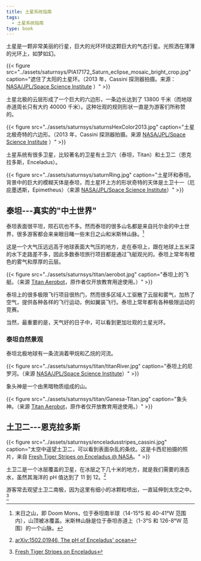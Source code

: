 ```yaml
---
title: 土星系统指南
tags:
  - 土星系统指南
type: book
---
```



土星是一颗非常美丽的行星，巨大的光环环绕这颗巨大的气态行星。光照洒在薄薄的光环上，如梦如幻。

{{< figure src="../assets/saturnsys/PIA17172_Saturn_eclipse_mosaic_bright_crop.jpg" caption="遮住了太阳的土星环。（2013 年，Cassini 探测器拍摄。来源：[NASA/JPL/Space Science Institute](http://photojournal.jpl.nasa.gov/catalog/PIA17172) ）" >}}


土星北极的云层形成了一个巨大的六边形，一条边长达到了 13800 千米（而地球赤道周长只有大约 40000
千米）。这种壮观的规则形状一直是为游客们所称赞的。

{{< figure src="../assets/saturnsys/saturnsHexColor2013.jpg" caption="土星北极奇特的六边形。（2013 年，Cassini 探测器拍摄。来源 [NASA/JPL/Space Science Institute](http://www.nasa.gov/mission_pages/cassini/multimedia/pia14945.html) ）" >}}


土星系统有很多卫星，比较著名的卫星有土卫六（泰坦，Titan）和土卫二（恩克拉多斯，Enceladus）。

{{< figure src="../assets/saturnsys/saturnRing.jpg" caption="土星环和泰坦。背景中的巨大的模糊天体是泰坦，而土星环上方的形状奇特的天体是土卫十一（厄庇墨透斯，Epimetheus）（来源 [NASA/JPL/Space Science Institute](http://photojournal.jpl.nasa.gov/catalog/PIA08391)）" >}}


## 泰坦---真实的"中土世界"


泰坦表面很平坦，陨石坑也不多。然而泰坦的很多山名都是来自托尔金的中土世界，很多游客都会来亲眼目睹一些末日之山和米斯林山脉。[^1]

这是一个大气压远远高于地球表面大气压的地方，走在泰坦上，跟在地球上五米深的水下走路差不多，因此多数泰坦旅行项目都是通过飞艇观光的。泰坦上常年有橙色的雾气和厚厚的云层。

{{< figure src="../assets/saturnsys/titan/aerobot.jpg" caption="泰坦上的飞艇。（来源 [Titan Aerobot](http://stock-space-images.com/saturnpage.html)，原作者仅开放教育用途使用。）" >}}


泰坦上的很多极限飞行项目很热门，然而很多区域人工驱散了云层和雾气，加热了空气，提供各种各样的飞行运动，例如翼装飞行。泰坦上常年都有各种极限运动的竞赛。

当然，最重要的是，天气好的日子中，可以看到更加壮观的土星光环。

### 泰坦自然景观

泰坦北极地球有一条流淌着甲烷和乙烷的河流。

{{< figure src="../assets/saturnsys/titan/titanRiver.jpg" caption="泰坦上的尼罗河。（来源 [NASA/JPL/Space Science Institute](http://photojournal.jpl.nasa.gov/catalog/PIA16197)）" >}}


象头神是一个由黑暗物质组成的山。

{{< figure src="../assets/saturnsys/titan/Ganesa-Titan.jpg" caption="象头神。（来源 [Titan Aerobot](http://stock-space-images.com/saturnpage.html)，原作者仅开放教育用途使用。）" >}}



## 土卫二---恩克拉多斯

{{< figure src="../assets/saturnsys/enceladusstripes_cassini.jpg" caption="太空中遥望土卫二，可以看到表面杂乱的条纹。这是卡西尼拍摄的照片，来自 [Fresh Tiger Stripes on Enceladus @ NASA](http://solarsystem.nasa.gov/multimedia/display.cfm?Category=Planets&IM_ID=11624)。" >}}


土卫二是一个冰层覆盖的卫星，在冰层之下几十米的地方，就是我们需要的液态水，虽然其海洋的
pH 值达到了 11 到 12。[^2]

游客常去观望土卫二南极，因为这里有细小的冰颗粒喷出，一直延伸到太空之中。[^3]


[^1]: 末日之山，即 Doom Mons，位于泰坦南半球（14-15°S 和 40-41°W 范围内），山顶被冰覆盖。米斯林山脉是位于泰坦赤道上（1-3°S 和 126-8°W 范围）的一个山脉。
[^2]: [arXiv:1502.01946, The pH of Enceladus' ocean](http://arxiv.org/abs/1502.01946)
[^3]: [Fresh Tiger Stripes on Enceladus](http://solarsystem.nasa.gov/multimedia/display.cfm?Category=Planets&IM_ID=11624)
